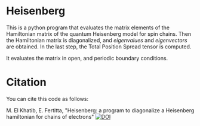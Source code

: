 Heisenberg
==========

This is a python program that evaluates the matrix elements of the Hamiltonian
matrix of the quantum Heisenberg model for spin chains. Then the Hamiltonian
matrix is diagonalized, and *eigenvalues* and *eigenvectors* are obtained. In
the last step, the Total Position Spread tensor is computed.

It evaluates the matrix in open, and periodic boundary conditions.

Citation
========

You can cite this code as follows:

M. El Khatib, E. Fertitta, "Heisenberg: a program to diagonalize a Heisenberg
hamiltonian for chains of electrons" [![DOI](https://zenodo.org/badge/4178/muammar/heisenberg.png)](http://dx.doi.org/10.5281/zenodo.12904)
